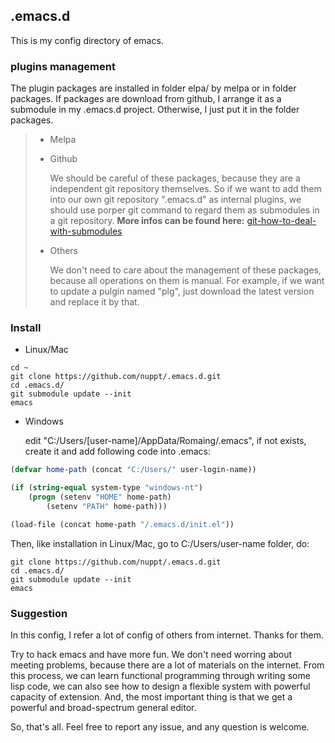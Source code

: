 ## .emacs.d
This is my config directory of emacs.

### plugins management
The plugin packages are installed in folder elpa/ by melpa or in folder packages. If packages are download from github, I arrange it as a submodule in my .emacs.d project. Otherwise, I just put it in the folder packages.

> * Melpa
> 
> * Github
> 
>	 We should be careful of these packages, because they are a independent git repository themselves. So if we want to add them into our own git repository ".emacs.d" as internal plugins,
we should use porper git command to regard them as submodules in a git repository.
**More infos can be found here:**
[git-how-to-deal-with-submodules][1]
> * Others
>
>   We don't need to care about the management of these packages, because all operations on them is manual. For example, if we want to update a pulgin named "plg", just download the latest
version and replace it by that.

### Install
* Linux/Mac

```shell
cd ~
git clone https://github.com/nuppt/.emacs.d.git
cd .emacs.d/
git submodule update --init
emacs
```

* Windows

	edit "C:/Users/[user-name]/AppData/Romaing/.emacs", if not exists, create it and add following code into .emacs:

```lisp
(defvar home-path (concat "C:/Users/" user-login-name))(if (string-equal system-type "windows-nt")    (progn (setenv "HOME" home-path)		(setenv "PATH" home-path)))(load-file (concat home-path "/.emacs.d/init.el"))
```
	
Then, like installation in Linux/Mac, go to C:/Users/user-name folder, do:

```shell
git clone https://github.com/nuppt/.emacs.d.git
cd .emacs.d/
git submodule update --init
emacs
```

### Suggestion

In this config, I refer a lot of config of others from internet. Thanks for them.

Try to hack emacs and have more fun. We don't need worring about meeting problems, because there are a lot of materials on the internet. From this process, we can learn functional programming through writing some lisp code, we can also see how to design a flexible system with powerful capacity of extension. And, the most important thing is that we get a powerful and broad-spectrum general editor.

So, that's all. Feel free to report any issue, and any question is welcome.


[1]: http://stackoverflow.com/questions/4161022/git-how-to-track-untracked-content
